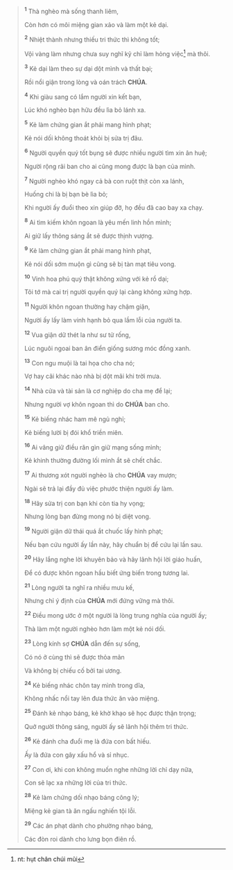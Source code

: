 > <sup><b>1</b></sup> Thà nghèo mà sống thanh liêm,
>
> Còn hơn có môi miệng gian xảo và làm một kẻ dại.
>
> <sup><b>2</b></sup> Nhiệt thành nhưng thiếu tri thức thì không tốt;
>
> Vội vàng làm nhưng chưa suy nghĩ kỹ chỉ làm hỏng việc[^1-9d0543cb-4a9d-4678-af4c-9272bc93d021] mà thôi.
>
> <sup><b>3</b></sup> Kẻ dại làm theo sự dại dột mình và thất bại;
>
> Rồi nổi giận trong lòng và oán trách **CHÚA**.
>
> <sup><b>4</b></sup> Khi giàu sang có lắm người xin kết bạn,
>
> Lúc khó nghèo bạn hữu đều lìa bỏ lánh xa.
>
> <sup><b>5</b></sup> Kẻ làm chứng gian ắt phải mang hình phạt;
>
> Kẻ nói dối không thoát khỏi bị sửa trị đâu.
>
> <sup><b>6</b></sup> Người quyền quý tốt bụng sẽ được nhiều người tìm xin ân huệ;
>
> Người rộng rãi ban cho ai cũng mong được là bạn của mình.
>
> <sup><b>7</b></sup> Người nghèo khó ngay cả bà con ruột thịt còn xa lánh,
>
> Huống chi là bị bạn bè lìa bỏ;
>
> Khi người ấy đuổi theo xin giúp đỡ, họ đều đã cao bay xa chạy.
>
> <sup><b>8</b></sup> Ai tìm kiếm khôn ngoan là yêu mến linh hồn mình;
>
> Ai giữ lấy thông sáng ắt sẽ được thịnh vượng.
>
> <sup><b>9</b></sup> Kẻ làm chứng gian ắt phải mang hình phạt,
>
> Kẻ nói dối sớm muộn gì cũng sẽ bị tàn mạt tiêu vong.
>
> <sup><b>10</b></sup> Vinh hoa phú quý thật không xứng với kẻ rồ dại;
>
> Tôi tớ mà cai trị người quyền quý lại càng không xứng hợp.
>
> <sup><b>11</b></sup> Người khôn ngoan thường hay chậm giận,
>
> Người ấy lấy làm vinh hạnh bỏ qua lầm lỗi của người ta.
>
> <sup><b>12</b></sup> Vua giận dữ thét la như sư tử rống,
>
> Lúc nguôi ngoai ban ân điển giống sương móc đồng xanh.
>
> <sup><b>13</b></sup> Con ngu muội là tai họa cho cha nó;
>
> Vợ hay cãi khác nào nhà bị dột mãi khi trời mưa.
>
> <sup><b>14</b></sup> Nhà cửa và tài sản là cơ nghiệp do cha mẹ để lại;
>
> Nhưng người vợ khôn ngoan thì do **CHÚA** ban cho.
>
> <sup><b>15</b></sup> Kẻ biếng nhác ham mê ngủ nghỉ;
>
> Kẻ biếng lười bị đói khổ triền miên.
>
> <sup><b>16</b></sup> Ai vâng giữ điều răn gìn giữ mạng sống mình;
>
> Kẻ khinh thường đường lối mình ắt sẽ chết chắc.
>
> <sup><b>17</b></sup> Ai thương xót người nghèo là cho **CHÚA** vay mượn;
>
> Ngài sẽ trả lại đầy đủ việc phước thiện người ấy làm.
>
> <sup><b>18</b></sup> Hãy sửa trị con bạn khi còn tia hy vọng;
>
> Nhưng lòng bạn đừng mong nó bị diệt vong.
>
> <sup><b>19</b></sup> Người giận dữ thái quá ắt chuốc lấy hình phạt;
>
> Nếu bạn cứu người ấy lần này, hãy chuẩn bị để cứu lại lần sau.
>
> <sup><b>20</b></sup> Hãy lắng nghe lời khuyên bảo và hãy lãnh hội lời giáo huấn,
>
> Để có được khôn ngoan hầu biết ứng biến trong tương lai.
>
> <sup><b>21</b></sup> Lòng người ta nghĩ ra nhiều mưu kế,
>
> Nhưng chỉ ý định của **CHÚA** mới đứng vững mà thôi.
>
> <sup><b>22</b></sup> Điều mong ước ở một người là lòng trung nghĩa của người ấy;
>
> Thà làm một người nghèo hơn làm một kẻ nói dối.
>
> <sup><b>23</b></sup> Lòng kính sợ **CHÚA** dẫn đến sự sống,
>
> Có nó ở cùng thì sẽ được thỏa mãn
>
> Và không bị chiếu cố bởi tai ương.
>
> <sup><b>24</b></sup> Kẻ biếng nhác chôn tay mình trong dĩa,
>
> Không nhấc nổi tay lên đưa thức ăn vào miệng.
>
> <sup><b>25</b></sup> Đánh kẻ nhạo báng, kẻ khờ khạo sẽ học được thận trọng;
>
> Quở người thông sáng, người ấy sẽ lãnh hội thêm tri thức.
>
> <sup><b>26</b></sup> Kẻ đánh cha đuổi mẹ là đứa con bất hiếu.
>
> Ấy là đứa con gây xấu hổ và sỉ nhục.
>
> <sup><b>27</b></sup> Con ơi, khi con không muốn nghe những lời chỉ dạy nữa,
>
> Con sẽ lạc xa những lời của tri thức.
>
> <sup><b>28</b></sup> Kẻ làm chứng dối nhạo báng công lý;
>
> Miệng kẻ gian tà ăn ngấu nghiến tội lỗi.
>
> <sup><b>29</b></sup> Các án phạt dành cho phường nhạo báng,
>
> Các đòn roi dành cho lưng bọn điên rồ.

[^1-9d0543cb-4a9d-4678-af4c-9272bc93d021]: nt: hụt chân chúi mũi